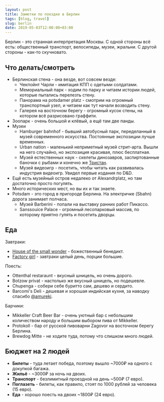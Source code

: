 ```yaml
---
layout: post
title: Заметки по поездке в Берлин
tags: [blog, travel]
slug: berlin
date: 2019-05-03T12:00:00+03:00
---
```


Берлин - это странная интерпретация Москвы. С одной стороны всё есть: общественный транспорт, велосипеды, музеи, жральни. С другой стороны - как-то скучновато.
<!--more-->

## Что делать/смотреть

* Берлинская стена - она везде, вот совсем везде:
    * Чекпойнт Чарли - имитация КПП с одетыми солдатами.
    * Мемориальный парк - ходим по парку и читаем истории людей, которые пытались перелезть стену.
    * Панорама на potsdamer platz - смотрим на огромный транспортный узел, и читаем как тут начали возводить стену.
    * Галерея на восточном берегу - огромный кусок стены, на котором всё разрисовано граффити.
* Зоопарк - очень большой и клёвый, а ещё там две панды.
* Музеи
    * Hamburger bahnhof - бывший автобусный парк, переделанный в музей современного искусства. Постоянные экспозиции лучше временных.
    * Urban nation - маленький неприметный музей стрит-арта. Вышли на него случайно, но экспозиция красивая, плюс бесплатная.
    * Музей естественных наук - скелеты динозавров, заспиртованные баночки с рыбами и конечно же [Тристан](https://www.museumfuernaturkunde.berlin/en/museum/ausstellungen/tristan-otto).
    * Музей видеоигр - посетить, чтобы читать как развивалась индустрия видеоигр. Увидел первые издания по D&D.
* Ещё есть музейный остров недалеко от Alexandrplatz, но там достаточно просто погулять.
* Много исторических мест, но вы их и так знаете.
* Potsdam - это город в пригороде Берлина. На электричке (Sbahn) дорога занимает полчаса.
    * Музей Barberini - попали на выставку ранних работ Пикассо.
    * Sanssouice Palace - огромный лесопарковый массив, по которому приятно гулять и посетить дворцы.

## Еда

Завтраки:

* [House of the small wonder](https://houseofsmallwonder.de/pages/brunch) - божественный бенедикт.
* [Factory girl](https://factorygirl.net/pdf/FG-Menu-Website.pdf) - завтраки целый день, порции большие.

Поесть:

* Ottenthal restaraunt - вкусный шницель, но очень дорого.
* Botzow privat - настолько же вкусный шницель, но подешевле.
* Chupenga - собери себе буритто сам, дешево и сердито.
* Barcomi's Deli - дешевая и хорошая индийская кухня, за наводку спасибо [@amureki](https://twitter.com/amureki).

Барчики:

* Mikkeller Craft Beer Bar - очень уютный бар с небольшим количеством народу и большим выбором пива от Mikkeller.
* Protokoll - бар от русской пивоварни Zagovor на восточном берегу Берлина.
* Brewdog Mitte - не ходите туда, потому что слишком много людей.

## Бюджет на 2 людей

* **Билеты** - туда летает победа, поэтому вышло ~7000₽ на одного с докупкой багажа.
* **Жильё** - ~3000₽ за ночь на двоих.
* **Транспорт** - безлимитный проездной на день ~500₽ (7 евро).
* **Поглазеть** - билеты, как правило, стоят по 1000 рублей за человека (15 евро).
* **Еда** - хорошо поесть на двоих ~1800₽ (24 евро).
